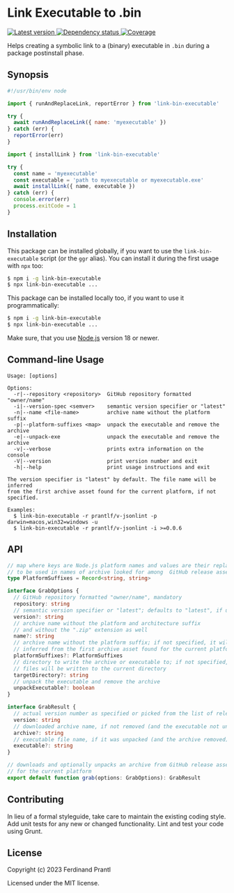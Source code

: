 # Link Executable to .bin

[![Latest version](https://img.shields.io/npm/v/link-bin-executable)
 ![Dependency status](https://img.shields.io/librariesio/release/npm/link-bin-executable)
](https://www.npmjs.com/package/link-bin-executable)
[![Coverage](https://codecov.io/gh/prantlf/link-bin-executable/branch/master/graph/badge.svg)](https://codecov.io/gh/prantlf/link-bin-executable)

Helps creating a symbolic link to a (binary) executable in `.bin` during a package postinstall phase.

## Synopsis

```js
#!/usr/bin/env node

import { runAndReplaceLink, reportError } from 'link-bin-executable'

try {
  await runAndReplaceLink({ name: 'myexecutable' })
} catch (err) {
  reportError(err)
}
```

```js
import { installLink } from 'link-bin-executable'

try {
  const name = 'myexecutable'
  const executable = 'path to myexecutable or myexecutable.exe'
  await installLink({ name, executable })
} catch (err) {
  console.error(err)
  process.exitCode = 1
}
```

## Installation

This package can be installed globally, if you want to use the `link-bin-executable` script (or the `ggr` alias). You can install it during the first usage with `npx` too:

```sh
$ npm i -g link-bin-executable
$ npx link-bin-executable ...
```

This package can be installed locally too, if you want to use it programmatically:

```sh
$ npm i -g link-bin-executable
$ npx link-bin-executable ...
```

Make sure, that you use [Node.js] version 18 or newer.

## Command-line Usage

    Usage: [options]

    Options:
      -r|--repository <repository>  GitHub repository formatted "owner/name"
      -i|--version-spec <semver>    semantic version specifier or "latest"
      -n|--name <file-name>         archive name without the platform suffix
      -p|--platform-suffixes <map>  unpack the executable and remove the archive
      -e|--unpack-exe               unpack the executable and remove the archive
      -v|--verbose                  prints extra information on the console
      -V|--version                  print version number and exit
      -h|--help                     print usage instructions and exit

    The version specifier is "latest" by default. The file name will be inferred
    from the first archive asset found for the current platform, if not specified.

    Examples:
      $ link-bin-executable -r prantlf/v-jsonlint -p darwin=macos,win32=windows -u
      $ link-bin-executable -r prantlf/v-jsonlint -i >=0.0.6

## API

```ts
// map where keys are Node.js platform names and values are their replacements
// to be used in names of archive looked for among  GitHub release assets
type PlatformSuffixes = Record<string, string>

interface GrabOptions {
  // GitHub repository formatted "owner/name", mandatory
  repository: string
  // semantic version specifier or "latest"; defaults to "latest", if unspecified
  version?: string
  // archive name without the platform and architecture suffix
  // and without the ".zip" extension as well
  name?: string
  // archive name without the platform suffix; if not specified, it will be
  // inferred from the first archive asset found for the current platform
  platformSuffixes?: PlatformSuffixes
  // directory to write the archive or executable to; if not specified,
  // files will be written to the current directory
  targetDirectory?: string
  // unpack the executable and remove the archive
  unpackExecutable?: boolean
}

interface GrabResult {
  // actual version number as specified or picked from the list of releases
  version: string
  // downloaded archive name, if not removed (and the executable not unpacked)
  archive?: string
  // executable file name, if it was unpacked (and the archive removed)
  executable?: string
}

// downloads and optionally unpacks an archive from GitHub release assets
// for the current platform
export default function grab(options: GrabOptions): GrabResult
```

## Contributing

In lieu of a formal styleguide, take care to maintain the existing coding style.  Add unit tests for any new or changed functionality. Lint and test your code using Grunt.

## License

Copyright (c) 2023 Ferdinand Prantl

Licensed under the MIT license.

[Node.js]: http://nodejs.org/
